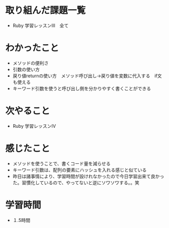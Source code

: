 # 取り組んだ課題一覧
- Ruby 学習レッスンⅢ　全て

# わかったこと
- メソッドの便利さ
- 引数の使い方
- 戻り値returnの使い方　メソッド呼び出し→戻り値を変数に代入する　if文も使える
- キーワード引数を使うと呼び出し側を分かりやすく書くことができる

# 次やること
- Ruby 学習レッスンⅣ

# 感じたこと
- メソッドを使うことで、書くコード量を減らせる
- キーワード引数は、配列の要素にハッシュを入れる感じと似ている
- 昨日は諸事情により、学習時間が設けれなかったので今日学習出来て良かった。習慣化しているので、やってないと逆にソワソワする。。笑

# 学習時間
- １.5時間
